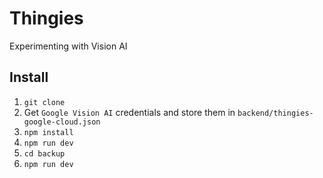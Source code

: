 # Thingies

Experimenting with Vision AI

## Install

1. `git clone`
2. Get `Google Vision AI` credentials and store them in `backend/thingies-google-cloud.json`
3. `npm install`
4. `npm run dev`
5. `cd backup`
6. `npm run dev`
